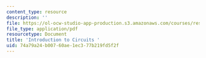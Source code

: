 ```yaml
---
content_type: resource
description: ''
file: https://ol-ocw-studio-app-production.s3.amazonaws.com/courses/res-2-005-girls-who-build-make-your-own-wearables-workshop-spring-2015/74a79a24b00760ae1ec377b219fd5f2f_MITRES_2_005S15_Prog.pdf
file_type: application/pdf
resourcetype: Document
title: 'Introduction to Circuits '
uid: 74a79a24-b007-60ae-1ec3-77b219fd5f2f
---
```

